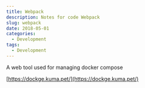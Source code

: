 ```yaml
---
title: Webpack
description: Notes for code Webpack
slug: webpack
date: 2018-05-01
categories:
  - Development
tags:
  - Development
---
```


A web tool used for managing docker compose

[https://dockge.kuma.pet/](https://dockge.kuma.pet/)
